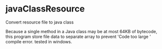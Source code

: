# javaClassResource
Convert resource file to java class

Because a single method in a Java class may be at most 64KB of bytecode, this program store file data to separate array to prevent 'Code too large ' compile error.
tested in windows.
